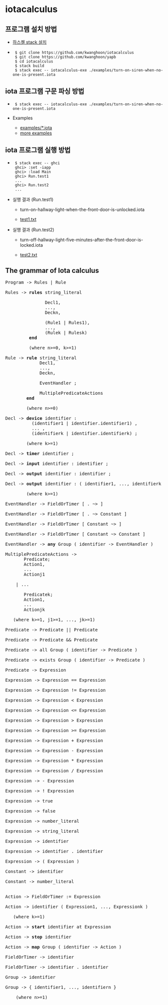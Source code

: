 # iotacalculus

## 프로그램 설치 방법

 - [하스켈 stack 설치](https://docs.haskellstack.org/en/stable/install_and_upgrade/)
 - 
    ```
     $ git clone https://github.com/kwanghoon/iotacalculus
     $ git clone https://github.com/kwanghoon/yapb
     $ cd iotacalculus
     $ stack build
     $ stack exec -- iotacalculus-exe ./examples/turn-on-siren-when-no-one-is-present.iota 
    ```

## iota 프로그램 구문 파싱 방법
 - 
    ```
     $ stack exec -- iotacalculus-exe ./examples/turn-on-siren-when-no-one-is-present.iota 
    ```

 - Examples
    * [examples/*.iota](https://github.com/kwanghoon/iotacalculus/tree/main/examples)
    * [more examples](https://github.com/swlabKHCoi/IoTa)

## iota 프로그램 실행 방법
 - 
    ```
     $ stack exec -- ghci
     ghci> :set -iapp
     ghci> :load Main
     ghci> Run.test1
     ...
     ghci> Run.test2
     ...
    ```    

 - 실행 결과 (Run.test1)

    * turn-on-hallway-light-when-the-front-door-is-unlocked.iota

    * [test1.txt](https://github.com/kwanghoon/iotacalculus/tree/main/demo/test1.txt)

 - 실행 결과 (Run.test2)

   * turn-off-hallway-light-five-minutes-after-the-front-door-is-locked.iota

   * [test2.txt](https://github.com/kwanghoon/iotacalculus/tree/main/demo/test2.txt)

## The grammar of Iota calculus

<pre>
Program -> Rules | Rule

Rules -> <b>rules</b> string_literal 

               Decl1,  
               ..., 
               Deckn, 

               (Rule1 | Rules1), 
               ..., 
               (Rulek | Rulesk)
         <b>end</b>
         
         (where n>=0, k>=1)

Rule -> <b>rule</b> string_literal 
             Decl1,  
             ..., 
             Deckn, 
             
             EventHandler ; 
             
             MultiplePredicateActions 
        <b>end</b>

        (where n>=0)

Decl -> <b>device</b> identifier : 
          (identifier1 | identifier.identifier1) , 
          ... , 
          (identifierk | identifier.identifierk) ;

        (where k>=1)

Decl -> <b>timer</b> identifier ;

Decl -> <b>input</b> identifier : identifier ;

Decl -> <b>output</b> identifier : identifier ;

Decl -> <b>output</b> identifier : ( identifier1, ..., identifierk ) ;

        (where k>=1)

EventHandler -> FieldOrTimer [ . ~> ]

EventHandler -> FieldOrTimer [ . ~> Constant ]

EventHandler -> FieldOrTimer [ Constant ~> ]

EventHandler -> FieldOrTimer [ Constant ~> Constant ]

EventHandler -> <b>any</b> Group ( identifier -> EventHandler )

MultiplePredicateActions -> 
       Predicate;
       Action1,
       ...
       Actionj1

    | ...

       Predicatek;
       Action1,
       ...
       Actionjk

   (where k>=1, j1>=1, ..., jk>=1)

Predicate -> Predicate || Predicate

Predicate -> Predicate && Predicate

Predicate -> all Group ( identifier -> Predicate )

Predicate -> exists Group ( identifier -> Predicate )

Predicate -> Expression

Expression -> Expression == Expression

Expression -> Expression != Expression

Expression -> Expression < Expression

Expression -> Expression <= Expression

Expression -> Expression > Expression

Expression -> Expression >= Expression

Expression -> Expression + Expression

Expression -> Expression - Expression

Expression -> Expression * Expression

Expression -> Expression / Expression

Expression -> - Expression

Expression -> ! Expression

Expression -> true

Expression -> false

Expression -> number_literal

Expression -> string_literal

Expression -> identifier

Expression -> identifier . identifier

Expression -> ( Expression )

Constant -> identifier

Constant -> number_literal


Action -> FieldOrTimer := Expression

Action -> identifier ( Expression1, ..., Expressionk )

   (where k>=1)

Action -> <b>start</b> identifier at Expression

Action -> <b>stop</b> identifier

Action -> <b>map</b> Group ( identifier -> Action )

FieldOrTimer -> identifier

FieldOrTimer -> identifier . identifier

Group -> identifier

Group -> { identifier1, ..., identifiern }

    (where n>=1)
</pre>
